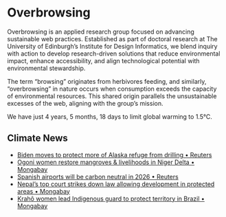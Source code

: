 # Overbrowsing

Overbrowsing is an applied research group focused on advancing sustainable web practices. Established as part of doctoral research at The University of Edinburgh’s Institute for Design Informatics, we blend inquiry with action to develop research-driven solutions that reduce environmental impact, enhance accessibility, and align technological potential with environmental stewardship.

The term “browsing” originates from herbivores feeding, and similarly, “overbrowsing” in nature occurs when consumption exceeds the capacity of environmental resources. This shared origin parallels the unsustainable excesses of the web, aligning with the group’s mission.

<!-- clock-time -->
We have just 4 years, 5 months, 18 days to limit global warming to 1.5°C.
<!-- /clock-time -->

## Climate News
<!-- clock-news -->
- [Biden moves to protect more of Alaska refuge from drilling  • Reuters](https://www.reuters.com/world/us/biden-administration-moves-protect-more-alaska-refuge-drilling-2025-01-16/ )
- [Ogoni women restore mangroves & livelihoods in Niger Delta • Mongabay](https://news.mongabay.com/2025/01/ogoni-women-restore-mangroves-and-livelihoods-in-oil-rich-niger-delta/ )
- [Spanish airports will be carbon neutral in 2026 • Reuters](https://www.reuters.com/business/aerospace-defense/spanish-airports-will-be-carbon-neutral-2026-aena-ceo-says-2025-01-15/ )
- [Nepal’s top court strikes down law allowing development in protected areas • Mongabay](https://news.mongabay.com/2025/01/nepals-top-court-strikes-down-law-allowing-development-in-protected-areas/ )
- [Krahô women lead Indigenous guard to protect territory in Brazil • Mongabay](https://news.mongabay.com/2025/01/kraho-women-lead-surveillance-actions-to-protect-territory-in-brazil/ )
<!-- /clock-news -->
